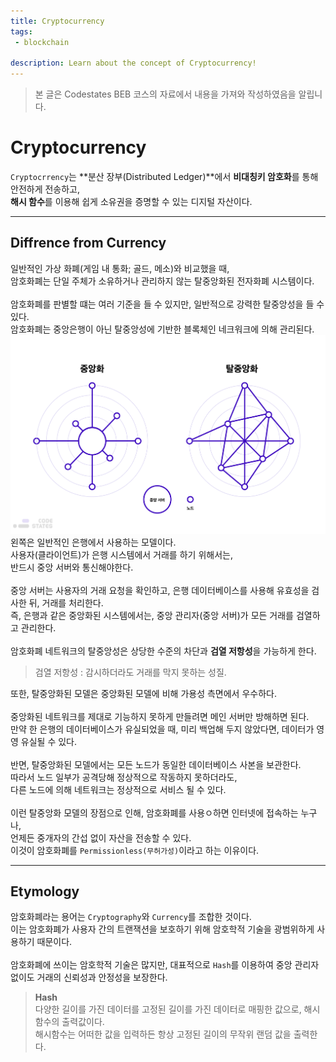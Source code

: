 ```yaml
---
title: Cryptocurrency
tags: 
 - blockchain

description: Learn about the concept of Cryptocurrency!
---
```


> 본 글은 Codestates BEB 코스의 자료에서 내용을 가져와 작성하였음을 알립니다.  

# Cryptocurrency
`Cryptocrrency`는 **분산 장부(Distributed Ledger)**에서 **비대칭키 암호화**를 통해 안전하게 전송하고,  
**해시 함수**를 이용해 쉽게 소유권을 증명할 수 있는 디지털 자산이다.  

---

## Diffrence from Currency
일반적인 가상 화폐(게임 내 통화; 골드, 메소)와 비교했을 때,  
암호화폐는 단일 주체가 소유하거나 관리하지 않는 탈중앙화된 전자화폐 시스템이다.  
<br>
암호화폐를 판별할 떄는 여러 기준을 들 수 있지만, 일반적으로 강력한 탈중앙성을 들 수 있다.  
암호화폐는 중앙은행이 아닌 탈중앙성에 기반한 블록체인 네크워크에 의해 관리된다.  
![central-blockchain](../../assets/img/central-blockchain.png)  
왼쪽은 일반적인 은행에서 사용하는 모델이다.  
사용자(클라이언트)가 은행 시스템에서 거래를 하기 위해서는,  
반드시 중앙 서버와 통신해야한다.  
<br>
중앙 서버는 사용자의 거래 요청을 확인하고, 은행 데이터베이스를 사용해 유효성을 검사한 뒤, 거래를 처리한다.  
즉, 은행과 같은 중앙화된 시스템에서는, 중앙 관리자(중앙 서버)가 모든 거래를 검열하고 관리한다.  
<br>
암호화폐 네트워크의 탈중앙성은 상당한 수준의 차단과 **검열 저항성**을 가능하게 한다.  

> 검열 저항성 : 감시하더라도 거래를 막지 못하는 성질.  

또한, 탈중앙화된 모델은 중앙화된 모델에 비해 가용성 측면에서 우수하다.  
<br>
중앙화된 네트워크를 제대로 기능하지 못하게 만들려면 메인 서버만 방해하면 된다.  
만약 한 은행의 데이터베이스가 유실되었을 때, 미리 백업해 두지 않았다면, 데이터가 영영 유실될 수 있다.  
<br>
반면, 탈중앙화된 모델에서는 모든 노드가 동일한 데이터베이스 사본을 보관한다.  
따라서 노드 일부가 공격당해 정상적으로 작동하지 못하더라도,  
다른 노드에 의해 네트워크는 정상적으로 서비스 될 수 있다.  
<br>
이런 탈중앙화 모델의 장점으로 인해, 암호화폐를 사용ㅇ하면 인터넷에 접속하는 누구나,  
언제든 중개자의 간섭 없이 자산을 전송할 수 있다.  
이것이 암호화폐를 `Permissionless(무허가성)`이라고 하는 이유이다.  

---

## Etymology
암호화폐라는 용어는 `Cryptography`와 `Currency`를 조합한 것이다.  
이는 암호화폐가 사용자 간의 트랜잭션을 보호하기 위해 암호학적 기술을 광범위하게 사용하기 때문이다.  
<br>
암호화폐에 쓰이는 암호학적 기술은 많지만, 대표적으로 `Hash`를 이용하여 중앙 관리자 없이도 거래의 신뢰성과 안정성을 보장한다.  

> **Hash**  
> 다양한 길이를 가진 데이터를 고정된 길이를 가진 데이터로 매핑한 값으로, 해시함수의 출력값이다.  
> 해시함수는 어떠한 값을 입력하든 항상 고정된 길이의 무작위 랜덤 값을 출력한다.  